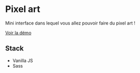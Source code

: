 # Pixel art

Mini interface dans lequel vous allez pouvoir faire du pixel art !

[Voir la démo](https://elegant-bassi-de4240.netlify.app/)

## Stack

- Vanilla JS
- Sass
